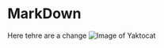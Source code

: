 # MarkDown

Here tehre are a change
![Image of Yaktocat](https://octodex.github.com/images/yaktocat.png)

